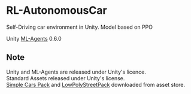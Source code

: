 # RL-AutonomousCar
Self-Driving car environment in Unity.
Model based on PPO

Unity [ML-Agents](https://github.com/Unity-Technologies/ml-agents/) 0.6.0


## Note
Unity and ML-Agents are released under Unity's licence. <br>
Standard Assets released under Unity's license. <br>
[Simple Cars Pack](https://assetstore.unity.com/packages/3d/vehicles/land/simple-cars-pack-97669) and [LowPolyStreetPack](https://assetstore.unity.com/packages/3d/environments/urban/low-poly-street-pack-67475) downloaded from asset store.